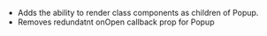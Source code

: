 - Adds the ability to render class components as children of Popup.
- Removes redundatnt onOpen callback prop for Popup